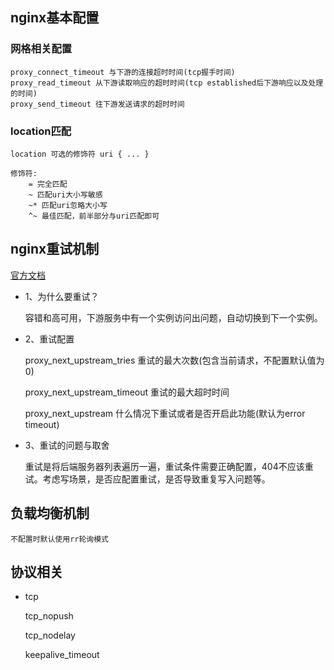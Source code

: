 
## nginx基本配置
    
### 网格相关配置
    proxy_connect_timeout 与下游的连接超时时间(tcp握手时间)
    proxy_read_timeout 从下游读取响应的超时时间(tcp established后下游响应以及处理的时间)
    proxy_send_timeout 往下游发送请求的超时时间

### location匹配

    location 可选的修饰符 uri { ... }

    修饰符:
        = 完全匹配
        ~ 匹配uri大小写敏感
        ~* 匹配uri忽略大小写
        ^~ 最佳匹配，前半部分与uri匹配即可

## nginx重试机制
[官方文档](http://nginx.org/en/docs/http/ngx_http_proxy_module.html)

* 1、为什么要重试？

    容错和高可用，下游服务中有一个实例访问出问题，自动切换到下一个实例。

* 2、重试配置

    proxy_next_upstream_tries 重试的最大次数(包含当前请求，不配置默认值为0)

    proxy_next_upstream_timeout 重试的最大超时时间
    
    proxy_next_upstream 什么情况下重试或者是否开启此功能(默认为error timeout)

* 3、重试的问题与取舍

    重试是将后端服务器列表遍历一遍，重试条件需要正确配置，404不应该重试。考虑写场景，是否应配置重试，是否导致重复写入问题等。

## 负载均衡机制
    不配置时默认使用rr轮询模式

## 协议相关
* tcp

    tcp_nopush

    tcp_nodelay

    keepalive_timeout

